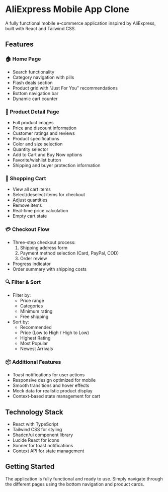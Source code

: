 # AliExpress Mobile App Clone

A fully functional mobile e-commerce application inspired by AliExpress, built with React and Tailwind CSS.

## Features

### 🏠 Home Page
- Search functionality
- Category navigation with pills
- Flash deals section
- Product grid with "Just For You" recommendations
- Bottom navigation bar
- Dynamic cart counter

### 📱 Product Detail Page
- Full product images
- Price and discount information
- Customer ratings and reviews
- Product specifications
- Color and size selection
- Quantity selector
- Add to Cart and Buy Now options
- Favorite/wishlist button
- Shipping and buyer protection information

### 🛒 Shopping Cart
- View all cart items
- Select/deselect items for checkout
- Adjust quantities
- Remove items
- Real-time price calculation
- Empty cart state

### 💳 Checkout Flow
- Three-step checkout process:
  1. Shipping address form
  2. Payment method selection (Card, PayPal, COD)
  3. Order review
- Progress indicator
- Order summary with shipping costs

### 🔍 Filter & Sort
- Filter by:
  - Price range
  - Categories
  - Minimum rating
  - Free shipping
- Sort by:
  - Recommended
  - Price (Low to High / High to Low)
  - Highest Rating
  - Most Popular
  - Newest Arrivals

### 📦 Additional Features
- Toast notifications for user actions
- Responsive design optimized for mobile
- Smooth transitions and hover effects
- Mock data for realistic product display
- Context-based state management for cart

## Technology Stack

- React with TypeScript
- Tailwind CSS for styling
- Shadcn/ui component library
- Lucide React for icons
- Sonner for toast notifications
- Context API for state management

## Getting Started

The application is fully functional and ready to use. Simply navigate through the different pages using the bottom navigation and product cards.
